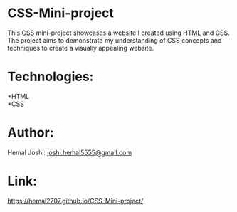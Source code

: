 # CSS-Mini-project
This CSS mini-project showcases a website I created using HTML and CSS. The project aims to demonstrate my understanding of CSS concepts and techniques to create a visually appealing website.
# Technologies:
*HTML<br>
*CSS
# Author:
Hemal Joshi: joshi.hemal5555@gmail.com
# Link:
https://hemal2707.github.io/CSS-Mini-project/
